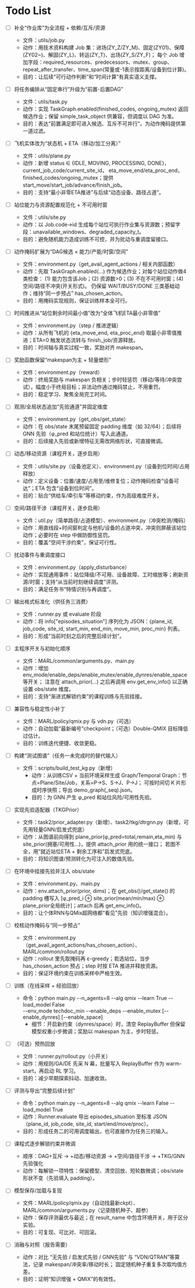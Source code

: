 # Todo List #

- [ ] 补全“作业库”为全流程 + 依赖/互斥/资源
    - 文件：utils/job.py
    - 动作：用技术资料构建 Job 集：进场(ZY_Z/ZY_M)、固定(ZY01)、保障(ZY02~)、解固(ZY_L)、转运(ZY_T)、出场(ZY_S/ZY_F)；
      每个 Job 增加字段：required_resources、predecessors、mutex、group、repeat_after_transfer、time_span(常量或-1表示按距离/设备到位计算)。
    - 目的：让后续“可行动作判断”和“时间计算”有真实语义支撑。

- [ ] 将任务编排从“固定串行”升级为“前置-后置DAG”
    - 文件：utils/task.py
    - 动作：实现 TaskGraph.enabled(finished_codes, ongoing_mutex) 返回候选作业；保留 simple_task_object 供兼容，但调度以 DAG 为准。
    - 目的：表达“前置满足即可进入候选、互斥不可并行”，为动作掩码提供第一道过滤。

- [ ] 飞机实体改为“状态机 + ETA（移动/加工分离）”
    - 文件：utils/plane.py
    - 动作：新增 status ∈ {IDLE, MOVING, PROCESSING, DONE}，current_job_code/current_site_id，
      eta_move_end/eta_proc_end，finished_codes/ongoing_mutex；提供 start_move/start_job/advance/finish_job。
    - 目的：支持“最小非零ETA推进”与后续“动态设备、路径占道”。

- [ ] 站位能力与资源配置规范化 + 不可用时窗
    - 文件：utils/site.py
    - 动作：以 Job.code→id 生成每个站位可执行作业集与资源数；预留字段：unavailable_windows、degraded_capacity_t。
    - 目的：避免随机能力造成训练不可控，并为扰动与重调度留接口。

- [ ] 动作掩码扩展为“DAG候选 × 能力/产能/时窗/空间”
    - 文件：environment.py（get_avail_agent_actions / 相关内部函数）
    - 动作：先取 TaskGraph.enabled(...) 作为候选作业；对每个站位动作做4类检查：
      (1) 能力包含该Job；(2) 资源数>0；(3) 不在不可用时窗；(4) 空间/路径不冲突(开关形式)。
      仍保留 WAIT/BUSY/DONE 三类基础动作；维持“同一步预占” has_chosen_action。
    - 目的：用掩码实现规则，保证训练样本全可行。

- [ ] 时间推进从“站位剩余时间最小值”改为“全体飞机ETA最小非零值”
    - 文件：environment.py（step / 推进逻辑）
    - 动作：从所有飞机的 {eta_move_end, eta_proc_end} 取最小非零值推进；ETA=0 触发状态流转与 finish_job/资源释放。
    - 目的：时间轴与真实过程一致，奖励对齐 makespan。

- [ ] 奖励函数保留“makespan为主 + 轻量塑形”
    - 文件：environment.py（reward）
    - 动作：终局奖励与 makespan 负相关；步时轻惩罚（移动/等待/冲突尝试），幅度小于终局目标；非法动作通过掩码禁止，不用重罚。
    - 目的：稳定学习、聚焦全局完工时间。

- [ ] 观测/全局状态追加“先验通道”并固定维度
    - 文件：environment.py（get_obs/get_state）
    - 动作：在 obs/state 末尾预留固定 padding 维度（如 32/64）；后续将 GNN 先验（φ_pred 和站位统计）写入此通道。
    - 目的：后续接入先验或新增特征无需改网络形状，可直接微调。

- [ ] 动态/移动资源（课程开关，逐步启用）
    - 文件：utils/site.py（设备池定义）、environment.py（设备到位时间/占用释放）
    - 动作：定义设备：位置/速度/占用至/维修复位；动作掩码检查“设备可达”；ETA 包含“设备到位时间”。
    - 目的：贴合“供给车/牵引车”等移动约束，作为高级难度开关。

- [ ] 空间/路径干涉（课程开关，逐步启用）
    - 文件：util.py（简单路径/占道模型）、environment.py（冲突检测/掩码）
    - 动作：用直线段+时间窗判定与他机/设备的占道冲突，冲突则屏蔽该站位动作；必要时在 step 中做防御性惩罚。
    - 目的：覆盖“空间干涉约束”，保证可行性。

- [ ] 扰动事件与重调度接口
    - 文件：environment.py（apply_disturbance）
    - 动作：实现通用事件：站位降级/不可用、设备故障、工时缩放等；刷新资源/时窗；支持“从当前时刻继续调度”评测。
    - 目的：满足任务书“特情识别与再调度”。

- [ ] 输出格式标准化（供任务三消费）
    - 文件：runner.py 或 evaluate 阶段
    - 动作：将 info["episodes_situation"] 序列化为 JSON：{plane_id, job_code, site_id, start_min, end_min, move_min, proc_min} 列表。
    - 目的：形成“当前时刻之后的完整后续计划”。

- [ ] 主程序开关与初始化顺序
    - 文件：MARL/common/arguments.py、main.py
    - 动作：增加 env_mode/enable_deps/enable_mutex/enable_dynres/enable_space 等开关；
      注意在 attach_prior(...) 之后再调用 env.get_env_info() 以正确设置 obs/state 维度。
    - 目的：支持“渐进式解锁约束”的课程训练与先验挂接。

- [ ] 兼容性与稳定性小补丁
    - 文件：MARL/policy/qmix.py 与 vdn.py（可选）
    - 动作：自动加载“最新编号”checkpoint；（可选）Double-QMIX 目标降低过估计。
    - 目的：训练迭代便捷、收敛更稳。

- [ ] 构建“测试图谱”（任务一未完成时的替代输入）
    - 文件：scripts/build_test_kg.py（新增）
        - 动作：从训练CSV + 当前环境采样生成 Graph/Temporal Graph：节点=Plane/Site/Job，关系=P→S、S→J、P→J；
        可按时间切 K 片形成时序快照；导出 demo_graph(_seq).json。
        - 目的：为 GNN 产生 φ_pred 和站位风险/可用性先验。

- [ ] 实现先验适配器（TKGPrior）
    - 文件：task2/prior_adapter.py（新增）、task2/tkg/dtrgnn.py（新增，可先用轻量GNN/启发式兜底）
    - 动作：从图谱前向得到 plane_prior(φ_pred=total,remain,eta_min) 与 site_prior(拥塞/可用性…)，提供 attach_prior 用的统一接口；
      若图不全，用“就近站位ETA + 剩余工序和”启发式兜底。
    - 目的：将知识图谱/预测转化为可注入的数值先验。

- [ ] 在环境中挂接先验并注入 obs/state
    - 文件：environment.py、main.py
    - 动作：env.attach_prior(prior, dims)；在 get_obs()/get_state() 的 padding 槽写入
      [φ_pred_i ⊕ site_prior(mean/min/max) ⊕ plane_prior全局统计]；attach 后再 get_env_info()。
    - 目的：让个体RNN与QMix超网络都“看见”先验（知识增强混合）。

- [ ] 校核动作掩码与“同一步预占”
    - 文件：environment.py（get_avail_agent_actions/has_chosen_action）、MARL/common/rollout.py
    - 动作：rollout 里先取掩码再 ε-greedy；若选站位，当步 has_chosen_action 预占；step 时按 ETA 推进并释放资源。
    - 目的：保证环境约束在训练采样中严格生效。

- [ ] 训练（在线采样 + 经验回放）
    - 命令：python main.py --n_agents=8 --alg qmix --learn True --load_model False \
            --env_mode techdoc_min --enable_deps --enable_mutex [--enable_dynres] [--enable_space]
        - 细节：开启新约束（dynres/space）时，清空 ReplayBuffer 但保留模型权重小步微调；奖励以 makespan 为主，步时轻惩。

- [ ] （可选）预热回放
    - 文件：runner.py/rollout.py（小开关）
    - 动作：用规则/GA/DE 先采 N 幕，批量写入 ReplayBuffer 作为 warm-start，再启动 RL 学习。
    - 目的：减少早期探索抖动、加速收敛。

- [ ] 评测与导出“完整后续计划”
    - 命令：python main.py --n_agents=8 --alg qmix --learn False --load_model True
    - 动作：Runner.evaluate 导出 episodes_situation 至标准 JSON（plane_id, job_code, site_id, start/end/move/proc）。
    - 目的：形成任务二的可用调度输出，也可直接作为任务三的输入。

- [ ] 课程式逐步解锁约束并微调
    - 顺序：DAG+互斥 → +动态/移动资源 → +空间/路径干涉 → +TKG/GNN先验强化
    - 动作：每解锁一项特性：保留模型、清空回放、短轮数微调；obs/state 形状不变（先验填入 padding）。

- [ ] 模型保存/加载与复现
    - 文件：MARL/policy/qmix.py（自动找最新ckpt）、MARL/common/arguments.py（记录随机种子、超参）
    - 动作：保存评测最优与最近；在 result_name 中包含环境开关，用于区分实验。
    - 目的：可复现、可比对、可回滚。

- [ ] 消融与对照（报告需要）
    - 动作：对比 “无先验 / 启发式先验 / GNN先验” 与 “VDN/QTRAN”等算法，记录 makespan/冲突率/移动时长；
      固定随机种子重复多次取均值方差。
    - 目的：证明“知识增强 + QMIX”的有效性。
